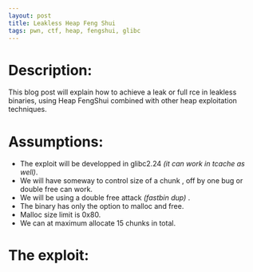 ```yaml
---
layout: post
title: Leakless Heap Feng Shui
tags: pwn, ctf, heap, fengshui, glibc
---
```


# Description:
This blog post will explain how to achieve a leak or full rce in leakless binaries, using Heap FengShui combined with other heap exploitation techniques.

# Assumptions:

*   The exploit will be developped in glibc2.24 _(it can work in tcache as well)_.
*   We will have someway to control size of a chunk , off by one bug or double free can work.
*   We will be using a double free attack _(fastbin dup)_ .
*   The binary has only the option to malloc and free.
*   Malloc size limit is 0x80.
*   We can at maximum allocate 15 chunks in total.

# The exploit: 